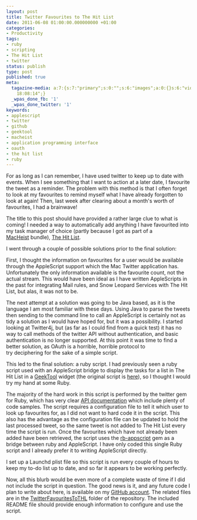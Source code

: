 ```yaml
---
layout: post
title: Twitter Favourites to The Hit List
date: 2011-06-08 01:00:00.000000000 +01:00
categories:
- Productivity
tags:
- ruby
- scripting
- The Hit List
- twitter
status: publish
type: post
published: true
meta:
  tagazine-media: a:7:{s:7:"primary";s:0:"";s:6:"images";a:0:{}s:6:"videos";a:0:{}s:11:"image_count";s:1:"0";s:6:"author";s:8:"23986909";s:7:"blog_id";s:8:"23849888";s:9:"mod_stamp";s:19:"2011-06-08
    18:08:14";}
  _wpas_done_fb: '1'
  _wpas_done_twitter: '1'
keywords:
- applescript
- twitter
- github
- geektool
- macheist
- application programming interface
- oauth
- the hit list
- ruby
---
```

For as long as I can remember, I have used twitter to keep up to date with events. When I see something that I want to action at a later date, I favourite the tweet as a reminder. The problem with this method is that I often forget to look at my favourites to remind myself what I have already forgotten to look at again!
Then, last week after clearing about a month's worth of favourites, I had a brainwave! 
<!--more-->

The title to this post should have provided a rather large clue to what is coming! I needed a way to automatically add anything I have favourited into my task manager of choice (partly because I got as part of a [MacHeist](http://macheist.com/ "MacHeist") bundle), [The Hit List](www.potionfactory.com/thehitlist/ "The Hit List").

I went through a couple of possible solutions prior to the final solution:

First, I thought the information on favourites for a user would be available through the AppleScript support which the Mac Twitter application has. Unfortunately the only information available is the favourite count, not the actual stream. This would have been ideal as I have written AppleScripts in the past for integrating Mail rules, and Snow Leopard Services with The Hit List, but alas, it was not to be.

The next attempt at a solution was going to be Java based, as it is the language I am most familiar with these days. Using Java to parse the tweets then sending to the command line to call an AppleScript is certainly not as tidy a solution as I would have hoped for, but it was a possibility. I started looking at Twitter4j, but (as far as I could find from a quick test) it has no way to call methods of the twitter API without authentication, and basic authentication is no longer supported. At this point it was time to find a better solution, as OAuth is a horrible, horrible protocol to try deciphering for the sake of a simple script.

This led to the final solution: a ruby script. I had previously seen a ruby script used with an AppleScript bridge to display the tasks for a list in The Hit List in a [GeekTool](http://projects.tynsoe.org/en/geektool/ "GeekTool") widget (the original script is [here](http://www.josefrichter.com/blog/one-more-wallpaper-with-the-hit-list-to-dos/ "one-more-wallpaper-with-the-hit-list-to-dos")), so I thought I would try my hand at some Ruby.

The majority of the hard work in this script is performed by the twitter gem for Ruby, which has very clear [API documentation](http://rdoc.info/gems/twitter "API documentation") which include plenty of code samples. The script requires a configuration file to tell it which user to look up favourites for, as I did not want to hard code it in the script. This also has the advantage as the configuration file can be updated to hold the last processed tweet, so the same tweet is not added to The Hit List every time the script is run. Once the favourites which have not already been added have been retrieved, the script uses the [rb-appscript](http://appscript.sourceforge.net/ "rb-appscript") gem as a bridge between ruby and AppleScript. I have only coded this single Ruby script and I already prefer it to writing AppleScript directly.

I set up a Launchd plist file so this script is run every couple of hours to keep my to-do list up to date, and so far it appears to be working perfectly.

Now, all this blurb would be even more of a complete waste of time if I did not include the script in question. The good news is it, and any future code I plan to write about here, is available on my [GitHub account](https://github.com/dhutchison/DWI). The related files are in the [TwitterFavouritesToTHL](https://github.com/dhutchison/DWI/tree/master/TwitterFavouritesToTHL) folder of the repository. The included README file should provide enough information to configure and use the script.

